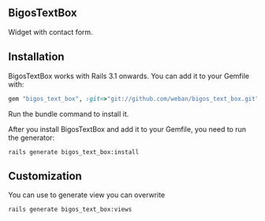 ## BigosTextBox
Widget with contact form.

## Installation

BigosTextBox works with Rails 3.1 onwards. You can add it to your Gemfile with:

```ruby
gem "bigos_text_box", :git=>"git://github.com/weban/bigos_text_box.git"

```

Run the bundle command to install it.

After you install BigosTextBox and add it to your Gemfile, you need to run the generator:

```console
rails generate bigos_text_box:install
```

## Customization

You can use to generate view you can overwrite
```console
rails generate bigos_text_box:views
```